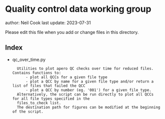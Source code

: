 # Quality control data working group 

author: Neil Cook
last update: 2023-07-31

Please edit this file when you add or change files in this directory.


## Index

- qc_over_time.py
    
        Utilities to plot apero QC checks over time for reduced files. Contains functions to:
            - plot all QCCs for a given file type
            - plot a QCC by name for a given file type and/or return a list of files that failed the QCC
            - plot a QCC by number (eg. '001') for a given file type.
        Alternatively, the script can be run directly to plot all QCCs for all file types specified in the
        files_to_check list.
        The destination path for figures can be modified at the beginning of the script.
